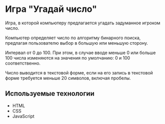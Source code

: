 # Игра "Угадай число"

Игра, в которой компьютеру предлагается угадать задуманное игроком число.

Компьютер определяет число по алгоритму бинарного поиска, предлагая пользователю выбор в большую или меньшую сторону.

Интервал от 0 до 100. При этом, в случае вводе меньше 0 или больше 100 числа изменяются на значения по умолчанию: 0 и 100 соответственно. 

Число выводится в текстовой форме, если на его запись в текстовой форме требуется меньше 20 символов, включая пробелы.

## Используемые технологии

* HTML
* CSS
* JavaScript